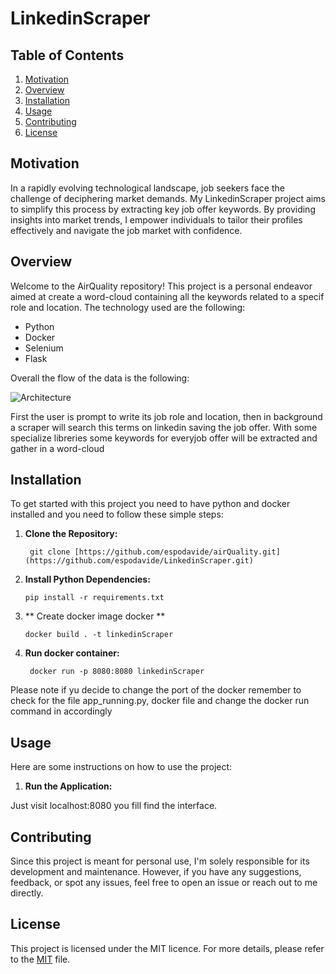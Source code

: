 # LinkedinScraper
## Table of Contents
1. [Motivation](#motivation)
2. [Overview](#overview)
3. [Installation](#installation)
4. [Usage](#usage)
6. [Contributing](#contributing)
7. [License](#license)

## Motivation
In a rapidly evolving technological landscape, job seekers face the challenge of deciphering market demands. My LinkedinScraper project aims to simplify this process by extracting key job offer keywords. By providing insights into market trends, I empower individuals to tailor their profiles effectively and navigate the job market with confidence.

## Overview

Welcome to the AirQuality repository! This project is a personal endeavor aimed at create a word-cloud containing all the keywords related to a specif role and location. The technology used are the following:

* Python
* Docker
* Selenium
* Flask

Overall the flow of the data is the following:

![Architecture](AirQaulityLight.png)


First the user is prompt to write its job role and location, then in background a scraper will search this terms on linkedin saving the job offer. With some specialize libreries some keywords for everyjob offer will be extracted and gather in a word-cloud

## Installation

To get started with this project you need to have python and docker installed  and  you need to follow these simple steps:

1. **Clone the Repository:**
   
        git clone [https://github.com/espodavide/airQuality.git](https://github.com/espodavide/LinkedinScraper.git)
   
2. **Install Python Dependencies:**

       pip install -r requirements.txt

3. ** Create docker image docker **

       docker build . -t linkedinScraper 
   
4. **Run docker container:**

        docker run -p 8080:8080 linkedinScraper

Please note if yu decide to change the port of the docker remember to check for the file app_running.py, docker file and change the docker run command in accordingly
  
  
    


## Usage

Here are some instructions on how to use the project:

1. **Run the Application:**
   
Just visit localhost:8080 you fill find the interface. 


## Contributing

Since this project is meant for personal use, I'm solely responsible for its development and maintenance. However, if you have any suggestions, feedback, or spot any issues, feel free to open an issue or reach out to me directly.

## License
This project is licensed under the MIT licence. For more details, please refer to the [MIT](https://choosealicense.com/licenses/mit/) file.


